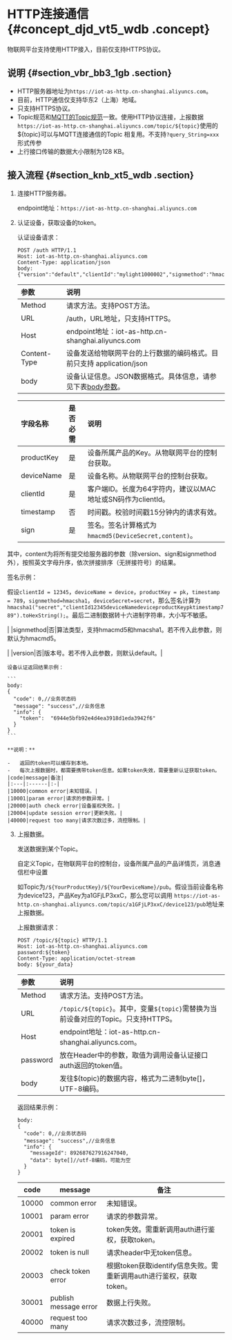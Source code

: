 # HTTP连接通信 {#concept_djd_vt5_wdb .concept}

物联网平台支持使用HTTP接入，目前仅支持HTTPS协议。

## 说明 {#section_vbr_bb3_1gb .section}

-   HTTP服务器地址为`https://iot-as-http.cn-shanghai.aliyuncs.com`。
-   目前，HTTP通信仅支持华东2（上海）地域。
-   只支持HTTPS协议。
-   Topic规范和[MQTT的Topic规范](intl.zh-CN/设备端开发指南/设备多协议连接/MQTT协议规范.md#)一致。使用HTTP协议连接，上报数据`https://iot-as-http.cn-shanghai.aliyuncs.com/topic/${topic}`使用的$\{topic\}可以与MQTT连接通信的Topic 相复用。不支持`?query_String=xxx`形式传参
-   上行接口传输的数据大小限制为128 KB。

## 接入流程 {#section_knb_xt5_wdb .section}

1.  连接HTTP服务器。

    endpoint地址：`https://iot-as-http.cn-shanghai.aliyuncs.com`

2.  认证设备，获取设备的token。

    认证设备请求：

    ```
    POST /auth HTTP/1.1
    Host: iot-as-http.cn-shanghai.aliyuncs.com
    Content-Type: application/json
    body: {"version":"default","clientId":"mylight1000002","signmethod":"hmacsha1","sign":"4870141D4067227128CBB4377906C3731CAC221C","productKey":"ZG1EvTEa7NN","deviceName":"NlwaSPXsCpTQuh8FxBGH","timestamp":"1501668289957"}
    ```

    |参数|说明|
    |:-|:-|
    |Method|请求方法。支持POST方法。|
    |URL|/auth，URL地址，只支持HTTPS。|
    |Host|endpoint地址：iot-as-http.cn-shanghai.aliyuncs.com|
    |Content-Type|设备发送给物联网平台的上行数据的编码格式。目前只支持 application/json|
    |body|设备认证信息。JSON数据格式。具体信息，请参见下表[body参数](#)。|

    |字段名称|是否必需|说明|
    |:---|:---|:-|
    |productKey|是|设备所属产品的Key。从物联网平台的控制台获取。|
    |deviceName|是|设备名称。从物联网平台的控制台获取。|
    |clientId|是|客户端ID。长度为64字符内，建议以MAC地址或SN码作为clientId。|
    |timestamp|否|时间戳。校验时间戳15分钟内的请求有效。|
    |sign|是|签名。签名计算格式为`hmacmd5(DeviceSecret,content)`。

其中，content为将所有提交给服务器的参数（除version、sign和signmethod外），按照英文字母升序，依次拼接排序（无拼接符号）的结果。

签名示例：

假设`clientId = 12345`，`deviceName = device`，`productKey = pk`，`timestamp = 789`，`signmethod=hmacsha1`，`deviceSecret=secret`，那么签名计算为`hmacsha1("secret","clientId12345deviceNamedeviceproductKeypktimestamp789").toHexString();`。最后二进制数据转十六进制字符串，大小写不敏感。

 |
    |signmethod|否|算法类型，支持hmacmd5和hmacsha1。若不传入此参数，则默认为hmacmd5。

|
    |version|否|版本号。若不传入此参数，则默认default。|

    设备认证返回结果示例：

    ```
    body:
    {
      "code": 0,//业务状态码
      "message": "success",//业务信息
      "info": {
        "token":  "6944e5bfb92e4d4ea3918d1eda3942f6"
      }
    }
    ```

    **说明：** 

    -   返回的token可以缓存到本地。
    -   每次上报数据时，都需要携带token信息。如果token失效，需要重新认证获取token。
    |code|message|备注|
    |:---|:------|:-|
    |10000|common error|未知错误。|
    |10001|param error|请求的参数异常。|
    |20000|auth check error|设备鉴权失败。|
    |20004|update session error|更新失败。|
    |40000|request too many|请求次数过多，流控限制。|

3.  上报数据。

    发送数据到某个Topic。

    自定义Topic，在物联网平台的控制台，设备所属产品的产品详情页，消息通信栏中设置

    如Topic为`/${YourProductKey}/${YourDeviceName}/pub`。假设当前设备名称为device123，产品Key为a1GFjLP3xxC，那么您可以调用 `https://iot-as-http.cn-shanghai.aliyuncs.com/topic/a1GFjLP3xxC/device123/pub`地址来上报数据。

    上报数据请求：

    ```
    POST /topic/${topic} HTTP/1.1
    Host: iot-as-http.cn-shanghai.aliyuncs.com
    password:${token}
    Content-Type: application/octet-stream
    body: ${your_data}
    ```

    |参数|说明|
    |:-|:-|
    |Method|请求方法。支持POST方法。|
    |URL|`/topic/${topic}`。其中，变量`${topic}`需替换为当前设备对应的Topic。只支持HTTPS。|
    |Host|endpoint地址：iot-as-http.cn-shanghai.aliyuncs.com。|
    |password|放在Header中的参数，取值为调用设备认证接口auth返回的token值。|
    |body|发往$\{topic\}的数据内容，格式为二进制byte\[\]，UTF-8编码。|

    返回结果示例：

    ```
    body:
    {
      "code": 0,//业务状态码
      "message": "success",//业务信息
      "info": {
        "messageId": 892687627916247040,
        "data": byte[]//utf-8编码，可能为空
      }
    }
    ```

    |code|message|备注|
    |----|-------|--|
    |10000|common error|未知错误。|
    |10001|param error|请求的参数异常。|
    |20001|token is expired|token失效。需重新调用auth进行鉴权，获取token。|
    |20002|token is null|请求header中无token信息。|
    |20003|check token error|根据token获取identify信息失败。需重新调用auth进行鉴权，获取token。|
    |30001|publish message error|数据上行失败。|
    |40000|request too many|请求次数过多，流控限制。|



